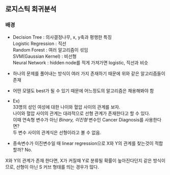 ## 로지스틱 회귀분석
### 배경
- Decision Tree : 의사결정나무, x, y축과 평행한 특징
<br> Logistic Regression : 직선
<br> Random Forest : 여러 알고리즘이 섞임
<br> SVM(Gaussian Kernel) : 비선형
<br> Neural Network : hidden node를 적게 가져가면 logistic, 직선과 비슷
- 하나의 문제를 풀어내는 방식이 여러 가지 존재하기 때문에 위와 같은 알고리즘들이 존재
- 어떤 모델도 best가 될 수 있기 때문에 어느정도의 알고리즘은 채용해봐야 함

- Ex)
<br> 33명의 성인 여성에 대한 나이와 혈압 사이의 관계를 보자.
<br> 나이와 혈압 사이의 관계는 대랴적으로 선형 관계가 존재한다고 할 수 있다.
<br> 이때 연속형 변수가 아닌 *Binary, 이진형* 변수인 Cancer Diagnosis를 사용한다면?
<br> 두 변수 사이의 관계식은 선형이라고 볼 수 없음.
- 종속변수가 이진변수일 때 linear regression으로 X와 Y의 관계를 찾는것이 적합할까? No.

X와 Y의 관계가 존재 한다면, X가 커질때 Y로 분류될 확률이 높아진다던지 같은 방식이므로, 선형이 아닌 S 커브 형태를 띄는 경우가 많다.